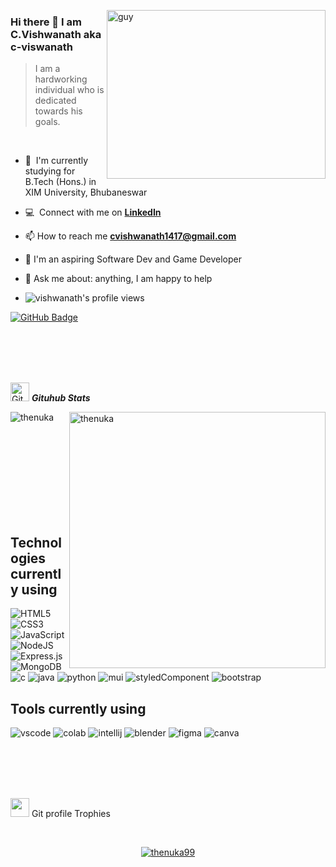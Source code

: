 <img align="right" height="270px" alt="guy" width="350" src="https://i.pinimg.com/originals/e4/26/70/e426702edf874b181aced1e2fa5c6cde.gif" /> </a>

###  Hi there 👋 I am C.Vishwanath  aka c-viswanath

> I am a hardworking individual who is dedicated towards his goals.

<br />

- 🌱 &nbsp;I'm currently studying for B.Tech (Hons.) in XIM University, Bhubaneswar

- :computer: &nbsp;Connect with me on **[LinkedIn]**

- 📫 How to reach me **cvishwanath1417@gmail.com**

-  🎨 I'm an aspiring Software Dev and Game Developer

- 💬 Ask me about: anything, I am happy to help

- <img src="https://komarev.com/ghpvc/?username=c-viswanath&label=Profile%20views&color=brightgreen&style=plastic" alt="vishwanath's profile views" />

<a href="https://github.com/c-viswanath?tab=followers"><img src="https://img.shields.io/github/followers/c-viswanath?label=Followers&style=social" alt="GitHub Badge"></a>

<br><br><br><br>

<p align="center">

<img src="https://media.giphy.com/media/W5eoZHPpUx9sapR0eu/giphy.gif" width="30" alt="Git"/>&nbsp;<i><b>Gituhub Stats</b></i>

</p>

<p>

<img align="left" src="https://github-readme-stats.vercel.app/api/top-langs?username=c-viswanath&langs_count=10&show_icons=true&locale=en&layout=compact&theme=chartreuse-dark" alt="thenuka" />

</p>

<p>&nbsp;<img align="right" src="https://github-readme-stats.vercel.app/api?username=c-viswanath&show_icons=true&locale=en&theme=chartreuse-dark" alt="thenuka" width="410"/>

</p>

<br><br><br><br><br><br><br><br>

##  Technologies currently using

<div>

<img alt="HTML5" src="https://img.shields.io/badge/html5-%23E34F26.svg?style=for-the-badge&logo=html5&logoColor=white"/>

<img alt="CSS3" src="https://img.shields.io/badge/css3-%231572B6.svg?style=for-the-badge&logo=css3&logoColor=white"/>

<img alt="JavaScript" src="https://img.shields.io/badge/javascript-%23323330.svg?style=for-the-badge&logo=javascript&logoColor=%23F7DF1E"/>

<!--<img alt="React" src="https://img.shields.io/badge/react-%2320232a.svg?style=for-the-badge&logo=react&logoColor=%2361DAFB"/>-->

<!--<img alt="Redux" src="https://img.shields.io/badge/redux-%23593d88.svg?style=for-the-badge&logo=redux&logoColor=white"/>

<img alt="vue" src="https://img.shields.io/badge/Vue.js-35495E?style=for-the-badge&logo=vue.js&logoColor=4FC08D"/>-->

<img alt="NodeJS" src="https://img.shields.io/badge/node.js-%2343853D.svg?style=for-the-badge&logo=node-dot-js&logoColor=white"/>

<img alt="Express.js" src="https://img.shields.io/badge/express.js-%23404d59.svg?style=for-the-badge&logo=express&logoColor=%2361DAFB"/>

<img alt="MongoDB" src ="https://img.shields.io/badge/MongoDB-%234ea94b.svg?style=for-the-badge&logo=mongodb&logoColor=white"/>

<!--<img alt="sass" src ="https://img.shields.io/badge/Sass-CC6699?style=for-the-badge&logo=sass&logoColor=white"/>

<img alt="tailwind" src="https://img.shields.io/badge/Tailwind_CSS-38B2AC?style=for-the-badge&logo=tailwind-css&logoColor=white"/>-->

<img alt="c" src ="https://img.shields.io/badge/C-00599C?style=for-the-badge&logo=c&logoColor=white"/>

<img alt="java" src ="https://img.shields.io/badge/Java-ED8B00?style=for-the-badge&logo=java&logoColor=white"/>

<!--<img alt="spring" src ="https://img.shields.io/badge/Spring-6DB33F?style=for-the-badge&logo=spring&logoColor=white"/>-->

<img alt="python" src ="https://img.shields.io/badge/Python-14354C?style=for-the-badge&logo=python&logoColor=white"/>

<!--<img alt="aws" src ="https://img.shields.io/badge/Amazon_AWS-232F3E?style=for-the-badge&logo=amazon-aws&logoColor=white"/>-->

<img alt="mui" src ="https://img.shields.io/badge/Material--UI-0081CB?style=for-the-badge&logo=material-ui&logoColor=white"/>

<img alt="styledComponent" src ="https://img.shields.io/badge/styled--components-DB7093?style=for-the-badge&logo=styled-components&logoColor=white"/>

<img alt="bootstrap" src ="https://img.shields.io/badge/Bootstrap-563D7C?style=for-the-badge&logo=bootstrap&logoColor=white"/>

</div>

##  Tools currently using

<div>

<img alt="vscode" src="https://img.shields.io/badge/Visual_Studio_Code-0078D4?style=for-the-badge&logo=visual%20studio%20code&logoColor=white"/>

<img alt="colab" src="https://img.shields.io/badge/Colab-F9AB00?style=for-the-badge&logo=googlecolab&color=525252"/>

<img alt="intellij" src="https://img.shields.io/badge/IntelliJ_IDEA-000000.svg?style=for-the-badge&logo=intellij-idea&logoColor=white"/>

<img alt="blender" src="https://img.shields.io/badge/blender-%23F5792A.svg?style=for-the-badge&logo=blender&logoColor=white"/>

<img alt="figma" src="https://img.shields.io/badge/Figma-F24E1E?style=for-the-badge&logo=figma&logoColor=white"/>

<img alt="canva" src="https://img.shields.io/badge/Canva-%2300C4CC.svg?&style=for-the-badge&logo=Canva&logoColor=white"/>

</div>

<br><br><br><br>

<p align="center">

<img src="https://media.giphy.com/media/QaMcXSekUWx7aogAUr/giphy.gif" width="30" />&nbsp;Git profile Trophies

</p>

<br>

<p align="center">

<a href="https://github.com/c-viswanath/github-profile-trophy">

<img src="https://github-profile-trophy.vercel.app/?username=c-viswanath&layout=compact&theme=algolia" alt="thenuka99" />

</a>

</p>

[linkedin]: https://www.linkedin.com/in/c-vishwanath-7b9791175/


